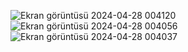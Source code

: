 ![Ekran görüntüsü 2024-04-28 004120](https://github.com/karahanyavuzkara/RegistrationFormWithJava/assets/64289535/e2ea1b9a-65bc-481a-ba2a-8c9ce49fa62f)
![Ekran görüntüsü 2024-04-28 004056](https://github.com/karahanyavuzkara/RegistrationFormWithJava/assets/64289535/23f3f097-891e-4cab-b2b3-b028fc4b4c3f)
![Ekran görüntüsü 2024-04-28 004037](https://github.com/karahanyavuzkara/RegistrationFormWithJava/assets/64289535/d2013e38-9339-4474-b2aa-832616657f31)
